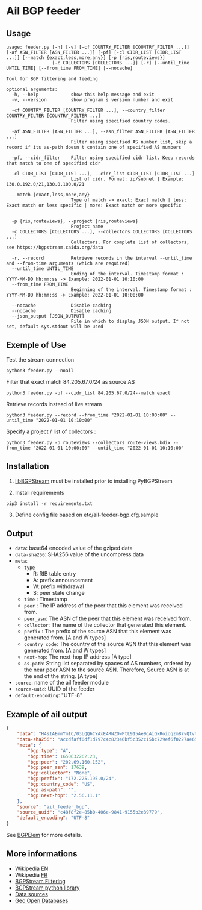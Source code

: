 # Ail BGP feeder

## Usage

~~~~shell
usage: feeder.py [-h] [-v] [-cf COUNTRY_FILTER [COUNTRY_FILTER ...]] [-af ASN_FILTER [ASN_FILTER ...]] [-pf] [-cl CIDR_LIST [CIDR_LIST ...]] [--match {exact,less,more,any}] [-p {ris,routeviews}]
                 [-c COLLECTORS [COLLECTORS ...]] [-r] [--until_time UNTIL_TIME] [--from_time FROM_TIME] [--nocache]

Tool for BGP filtering and feeding

optional arguments:
  -h, --help            show this help message and exit
  -v, --version         show program s version number and exit

  -cf COUNTRY_FILTER [COUNTRY_FILTER ...], --country_filter COUNTRY_FILTER [COUNTRY_FILTER ...]
                        Filter using specified country codes.

  -af ASN_FILTER [ASN_FILTER ...], --asn_filter ASN_FILTER [ASN_FILTER ...]
                        Filter using specified AS number list, skip a record if its as-path doesn t contain one of specified AS numbers

  -pf, --cidr_filter    Filter using specified cidr list. Keep records that match to one of specified cidr

  -cl CIDR_LIST [CIDR_LIST ...], --cidr_list CIDR_LIST [CIDR_LIST ...]
                        List of cidr. Format: ip/subnet | Example: 130.0.192.0/21,130.0.100.0/21

  --match {exact,less,more,any}
                        Type of match -> exact: Exact match | less: Exact match or less specific | more: Exact match or more specific


  -p {ris,routeviews}, --project {ris,routeviews}
                        Project name
  -c COLLECTORS [COLLECTORS ...], --collectors COLLECTORS [COLLECTORS ...]
                        Collectors. For complete list of collectors, see https://bgpstream.caida.org/data

  -r, --record          Retrieve records in the interval --until_time and --from-time arguments (which are required)
  --until_time UNTIL_TIME
                        Ending of the interval. Timestamp format : YYYY-MM-DD hh:mm:ss -> Example: 2022-01-01 10:10:00
  --from_time FROM_TIME
                        Beginning of the interval. Timestamp format : YYYY-MM-DD hh:mm:ss -> Example: 2022-01-01 10:00:00

  --nocache             Disable caching
  --nocache             Disable caching
  --json_output [JSON_OUTPUT]
                        File in which to display JSON output. If not set, default sys.stdout will be used
~~~~

## Exemple of Use

Test the stream connection

~~~shell
python3 feeder.py --noail
~~~

Filter that exact match 84.205.67.0/24 as source AS

~~~shell
python3 feeder.py -pf --cidr_list 84.205.67.0/24--match exact
~~~

Retrieve records instead of live stream

~~~shell
python3 feeder.py --record --from_time "2022-01-01 10:00:00" --until_time "2022-01-01 10:10:00"
~~~

Specify a project / list of collectors :

~~~shell
python3 feeder.py -p routeviews --collectors route-views.bdix --from_time "2022-01-01 10:00:00" --until_time "2022-01-01 10:10:00"
~~~

## Installation

1. [libBGPStream](https://bgpstream.caida.org/docs/install/bgpstream) must be installed prior to installing PyBGPStream

2. Install requirements

~~~shell
pip3 install -r requirements.txt
~~~

3. Define config file based on etc/ail-feeder-bgp.cfg.sample

## Output

- `data`: base64 encoded value of the gziped data
- `data-sha256`: SHA256 value of the uncompress data
- `meta`:
  - `type`
    - R: RIB table entry
    - A: prefix announcement
    - W: prefix withdrawal
    - S: peer state change
  - `time` : Timestamp
  - `peer` : The IP address of the peer that this element was received from.
  - `peer_asn`: The ASN of the peer that this element was received from.
  - `collector`: The name of the collector that generated this element.
  - `prefix` : The prefix of the source ASN that this element was generated from. [A and W types]
  - `country_code`: The country of the source ASN that this element was generated from. [A and W types]
  - `next-hop`: The next-hop IP address [A type]
  - `as-path`: String list separated by spaces of AS numbers, ordered by the near peer ASN to the source ASN. Therefore, Source ASN is at the end of the string. [A type]
- `source`: name of the ail feeder module
- `source-uuid`: UUID of the feeder
- `default-encoding`: "UTF-8"

## Example of ail output

~~~~json
{
    "data": "H4sIAEmmYmIC/03LQQ6CYAxE4RNZOwPtL915Ae9gAiQkRoioqzm87vQtvt17beP1OeksZHh2ZHbG8G96LPvhtrwnXdb7P0lkE91RbT5VXzVzbAWh0cgwDGF+ZC9apAEG6fd/AHzF6ohyAAAA",
    "data-sha256": "accdfaff0df1d797c4c82346bf5c352c15bc729ef6f0227ae65d13f69236b08c",
    "meta": {
        "bgp:type": "A",
        "bgp:time": 1650632262.23,
        "bgp:peer": "202.69.160.152",
        "bgp:peer_asn": 17639,
        "bgp:collector": "None",
        "bgp:prefix": "172.225.195.0/24",
        "bgp:country_code": "US",
        "bgp:as-path": "",
        "bgp:next-hop": "2.56.11.1"
    },
    "source": "ail_feeder_bgp",
    "source_uuid": "c48f8f2e-85b0-406e-9841-9155b2e39779",
    "default_encoding": "UTF-8"
}

~~~~

See [BGPElem](https://bgpstream.caida.org/docs/api/pybgpstream/_pybgpstream.html#bgpelem) for more details.

## More informations

- Wikipedia [EN](https://en.wikipedia.org/wiki/Border_Gateway_Protocol)
- Wikipedia [FR](https://fr.wikipedia.org/wiki/Border_Gateway_Protocol)
- [BGPStream Filtering](<https://github.com/CAIDA/libbgpstream/blob/master/FILTERING>)
- [BGPStream python library](<https://bgpstream.caida.org/docs/api/pybgpstream>)
- [Data sources](<https://bgpstream.caida.org/data>)
- [Geo Open Databases](<https://data.public.lu/en/datasets/geo-open-ip-address-geolocation-per-country-in-mmdb-format/>)
